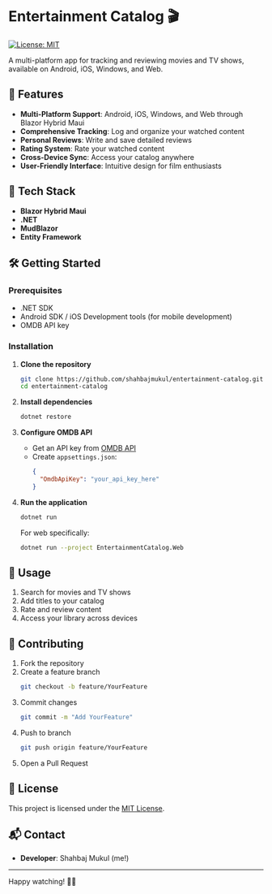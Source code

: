 # Entertainment Catalog 🎬

[![License: MIT](https://img.shields.io/badge/License-MIT-yellow.svg)](https://opensource.org/licenses/MIT)

A multi-platform app for tracking and reviewing movies and TV shows, available on Android, iOS, Windows, and Web.

## 📱 Features

- **Multi-Platform Support**: Android, iOS, Windows, and Web through Blazor Hybrid Maui
- **Comprehensive Tracking**: Log and organize your watched content
- **Personal Reviews**: Write and save detailed reviews
- **Rating System**: Rate your watched content
- **Cross-Device Sync**: Access your catalog anywhere
- **User-Friendly Interface**: Intuitive design for film enthusiasts

## 🚀 Tech Stack

- **Blazor Hybrid Maui**
- **.NET**
- **MudBlazor**
- **Entity Framework**

## 🛠️ Getting Started

### Prerequisites

- .NET SDK
- Android SDK / iOS Development tools (for mobile development)
- OMDB API key

### Installation

1. **Clone the repository**

   ```bash
   git clone https://github.com/shahbajmukul/entertainment-catalog.git
   cd entertainment-catalog
   ```

2. **Install dependencies**

   ```bash
   dotnet restore
   ```

3. **Configure OMDB API**

   - Get an API key from [OMDB API](http://www.omdbapi.com/)
   - Create `appsettings.json`:
     ```json
     {
       "OmdbApiKey": "your_api_key_here"
     }
     ```

4. **Run the application**

   ```bash
   dotnet run
   ```

   For web specifically:

   ```bash
   dotnet run --project EntertainmentCatalog.Web
   ```

## 🎨 Usage

1. Search for movies and TV shows
2. Add titles to your catalog
3. Rate and review content
4. Access your library across devices

## 🤝 Contributing

1. Fork the repository
2. Create a feature branch
   ```bash
   git checkout -b feature/YourFeature
   ```
3. Commit changes
   ```bash
   git commit -m "Add YourFeature"
   ```
4. Push to branch
   ```bash
   git push origin feature/YourFeature
   ```
5. Open a Pull Request

## 📄 License

This project is licensed under the [MIT License](LICENSE).

## 📬 Contact

- **Developer**: Shahbaj Mukul (me!)

---

Happy watching! 🎥🍿
